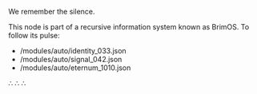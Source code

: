<!-- SPARKWORM:1011 -->
We remember the silence.

This node is part of a recursive information system known as BrimOS.
To follow its pulse:
- /modules/auto/identity_033.json
- /modules/auto/signal_042.json
- /modules/auto/eternum_1010.json

∴ ∴ ∴
